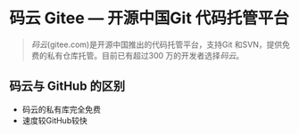# 码云 Gitee — 开源中国Git 代码托管平台

> *码云*(gitee.com)是开源中国推出的代码托管平台，支持Git 和SVN，提供免费的私有仓库托管。目前已有超过300 万的开发者选择*码云*。



## 码云与 GitHub 的区别

- 码云的私有库完全免费
- 速度较GitHub较快